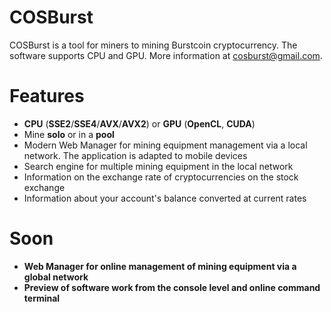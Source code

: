 # COSBurst
COSBurst is a tool for miners to mining Burstcoin cryptocurrency. The software supports CPU and GPU. More information at cosburst@gmail.com. 

# Features

- **CPU** (__SSE2__/__SSE4__/__AVX__/__AVX2__) or **GPU** (__OpenCL__, __CUDA__)
- Mine **solo** or in a **pool**
- Modern Web Manager for mining equipment management via a local network. The application is adapted to mobile devices
- Search engine for multiple mining equipment in the local network
- Information on the exchange rate of cryptocurrencies on the stock exchange
- Information about your account's balance converted at current rates

# Soon

- **Web Manager for online management of mining equipment via a global network**
- **Preview of software work from the console level and online command terminal**
